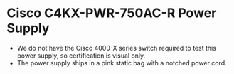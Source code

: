 # Cisco C4KX-PWR-750AC-R Power Supply

- We do not have the Cisco 4000-X series switch required to test this power supply, so certification is visual only.
- The power supply ships in a pink static bag with a notched power cord.